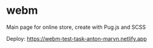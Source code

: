 # webm

Main page for online store, create with Pug.js and SCSS

Deploy: https://webm-test-task-anton-maryn.netlify.app
